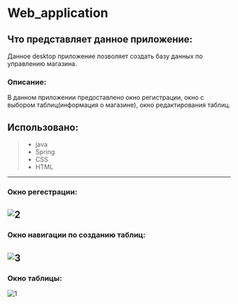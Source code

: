 # Web_application
## Что представляет данное приложение:
Данное desktop приложение позволяет создать базу данных по управлению магазина.
### Описание:
В данном приложении предоставлено окно регистрации, окно с выбором таблиц(информация о магазине), окно редактирования таблиц.
## Использовано:
> * java
> * Spring
> * CSS
> * HTML
-----------------------------------------------------------------------------------------------------------
### Окно регестрации:
![2](https://user-images.githubusercontent.com/66636002/133777473-8d9a67bb-2e0e-4f71-84f6-560439a6069d.jpg)
-----------------------------------------------------------------------------------------------------------
### Окно навигации по созданию таблиц:
![3](https://user-images.githubusercontent.com/66636002/133777586-4bc1a324-f850-4c21-9390-eff955aff472.jpg)
-----------------------------------------------------------------------------------------------------------
### Окно таблицы:
![1](https://user-images.githubusercontent.com/66636002/133777683-e2114a91-85c9-4066-a44e-58ae4ccd8493.jpg)